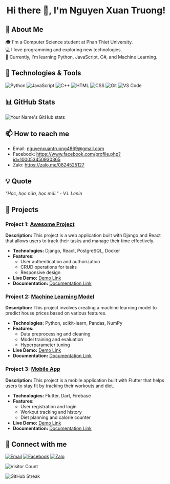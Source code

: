 <div align="center">
  <h1>Hi there 👋, I'm Nguyen Xuan Truong!</h1>
</div>

## 🚀 About Me
🎓 I'm a Computer Science student at Phan Thiet University.  
💻 I love programming and exploring new technologies.  
🌱 Currently, I'm learning Python, JavaScript, C#, and Machine Learning.

## 🔧 Technologies & Tools
![Python](https://img.shields.io/badge/-Python-333333?style=flat&logo=python)
![JavaScript](https://img.shields.io/badge/-JavaScript-333333?style=flat&logo=javascript)
![C++](https://img.shields.io/badge/-C++-333333?style=flat&logo=c%2B%2B)
![HTML](https://img.shields.io/badge/-HTML-333333?style=flat&logo=html5)
![CSS](https://img.shields.io/badge/-CSS-333333?style=flat&logo=css3)
![Git](https://img.shields.io/badge/-Git-333333?style=flat&logo=git)
![VS Code](https://img.shields.io/badge/-VS%20Code-333333?style=flat&logo=visual-studio-code)

## 📊 GitHub Stats
![Your Name's GitHub stats](https://github-readme-stats.vercel.app/api?username=yourusername&show_icons=true&theme=radical)

## 📫 How to reach me
- Email: nguyenxuantruong4869@gmail.com
- Facebook: https://www.facebook.com/profile.php?id=100053450930365
- Zalo: https://zalo.me/0824525127

## 💡 Quote
_"Học, học nữa, học mãi." - V.I. Lenin_

## 📂 Projects

### Project 1: [Awesome Project](https://github.com/yourusername/awesome-project)
**Description:** This project is a web application built with Django and React that allows users to track their tasks and manage their time effectively.
- **Technologies:** Django, React, PostgreSQL, Docker
- **Features:**
  - User authentication and authorization
  - CRUD operations for tasks
  - Responsive design
- **Live Demo:** [Demo Link](https://your-live-demo-link.com)
- **Documentation:** [Documentation Link](https://github.com/yourusername/awesome-project/wiki)

### Project 2: [Machine Learning Model](https://github.com/yourusername/machine-learning-model)
**Description:** This project involves creating a machine learning model to predict house prices based on various features.
- **Technologies:** Python, scikit-learn, Pandas, NumPy
- **Features:**
  - Data preprocessing and cleaning
  - Model training and evaluation
  - Hyperparameter tuning
- **Live Demo:** [Demo Link](https://your-live-demo-link.com)
- **Documentation:** [Documentation Link](https://github.com/yourusername/machine-learning-model/wiki)

### Project 3: [Mobile App](https://github.com/yourusername/mobile-app)
**Description:** This project is a mobile application built with Flutter that helps users to stay fit by tracking their workouts and diet.
- **Technologies:** Flutter, Dart, Firebase
- **Features:**
  - User registration and login
  - Workout tracking and history
  - Diet planning and calorie counter
- **Live Demo:** [Demo Link](https://your-live-demo-link.com)
- **Documentation:** [Documentation Link](https://github.com/yourusername/mobile-app/wiki)


## 🔗 Connect with me
[![Email](https://img.shields.io/badge/Email-D14836?style=flat&logo=gmail&logoColor=white)](mailto:nguyenxuantruong4869@gmail.com)
[![Facebook](https://img.shields.io/badge/Facebook-1877F2?style=flat&logo=facebook&logoColor=white)](https://facebook.com/yourfacebookprofile)
[![Zalo](https://img.shields.io/badge/Zalo-0068FF?style=flat&logo=zalo&logoColor=white)](https://zalo.me/yourzaloprofile)

<!-- Optionally include visitor count badge -->
![Visitor Count](https://visitor-badge.glitch.me/badge?page_id=yourusername.yourusername)

<!-- Optionally include GitHub streak stats -->
![GitHub Streak](https://github-readme-streak-stats.herokuapp.com/?user=yourusername&theme=radical)
